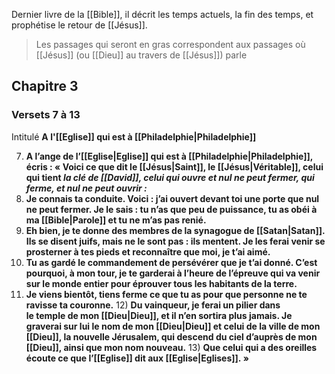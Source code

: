 Dernier livre de la [[Bible]], il décrit les temps actuels, la fin des temps, et prophétise le retour de [[Jésus]].

> Les passages qui seront en gras correspondent aux passages où [[Jésus]] (ou [[Dieu]] au travers de [[Jésus]]) parle
## Chapitre 3
### Versets 7 à 13
Intitulé **A l'[[Eglise]] qui est à [[Philadelphie|Philadelphie]]**

7) **A l’ange de l’[[Eglise|Eglise]] qui est à [[Philadelphie|Philadelphie]], écris : « Voici ce que dit le [[Jésus|Saint]], le [[Jésus|Véritable]], celui qui tient *la clé de [[David]], celui qui ouvre et nul ne peut fermer, qui ferme, et nul ne peut ouvrir :***
8) **Je connais ta conduite. Voici : j’ai ouvert devant toi une porte que nul ne peut fermer. Je le sais : tu n’as que peu de puissance, tu as obéi à ma [[Bible|Parole]] et tu ne m’as pas renié.**
9) **Eh bien, je te donne des membres de la synagogue de [[Satan|Satan]]. Ils se disent juifs, mais ne le sont pas : ils mentent. Je les ferai venir se prosterner à tes pieds et reconnaître que moi, je t’ai aimé.**
10) **Tu as gardé le commandement de persévérer que je t’ai donné. C’est pourquoi, à mon tour, je te garderai à l’heure de l’épreuve qui va venir sur le monde entier pour éprouver tous les habitants de la terre.**
11) **Je viens bientôt, tiens ferme ce que tu as pour que personne ne te ravisse ta couronne.**
12) **Du vainqueur, je ferai un pilier dans le temple de mon [[Dieu|Dieu]], et il n’en sortira plus jamais. Je graverai sur lui le nom de mon [[Dieu|Dieu]] et celui de la ville de mon [[Dieu]], la nouvelle Jérusalem, qui descend du ciel d’auprès de mon [[Dieu]], ainsi que mon nom nouveau.**
13) **Que celui qui a des oreilles écoute ce que l’[[Eglise]] dit aux [[Eglise|Eglises]]. »**